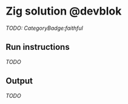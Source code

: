# Zig solution @devblok

*TODO: CategoryBadge:faithful*

## Run instructions

*TODO*

## Output

*TODO*

